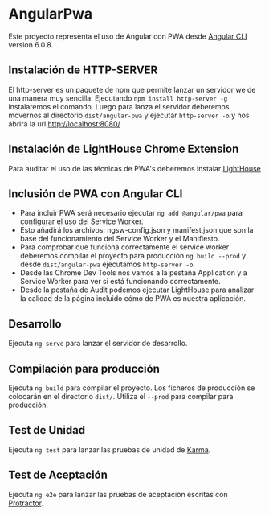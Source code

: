 # AngularPwa
Este proyecto representa el uso de Angular con PWA desde [Angular CLI](https://github.com/angular/angular-cli) version 6.0.8.

## Instalación de HTTP-SERVER
El http-server es un paquete de npm que permite lanzar un servidor we de una manera muy sencilla. Ejecutando `npm install http-server -g` instalaremos el comando. Luego para lanza el servidor deberemos movernos al directorio `dist/angular-pwa` y ejecutar `http-server -o` y nos abrirá la url [http://localhost:8080/](http://localhost:8080/)

## Instalación de LightHouse Chrome Extension

Para auditar el uso de las técnicas de PWA's deberemos instalar [LightHouse](https://chrome.google.com/webstore/detail/lighthouse/blipmdconlkpinefehnmjammfjpmpbjk) 

## Inclusión de PWA con Angular CLI

* Para incluir PWA será necesario ejecutar `ng add @angular/pwa` para configurar el uso del Service Worker.
* Esto añadirá los archivos: ngsw-config.json y manifest.json que son la base del funcionamiento del Service Worker y el Manifiesto.
* Para comprobar que funciona correctamente el service worker deberemos compilar el proyecto para producción `ng build --prod` y desde `dist/angular-pwa` ejecutamos `http-server -o`.
* Desde las Chrome Dev Tools nos vamos a la pestaña Application y a Service Worker para ver si está funcionando correctamente.
* Desde la pestaña de Audit podemos ejecutar LightHouse para analizar la calidad de la página incluido cómo de PWA es nuestra aplicación.  

## Desarrollo
Ejecuta `ng serve` para lanzar el servidor de desarrollo.

## Compilación para producción

Ejecuta `ng build` para compilar el proyecto. Los ficheros de producción se colocarán en el directorio  `dist/`. Utiliza el `--prod` para compilar para producción.

## Test de Unidad

Ejecuta `ng test` para lanzar las pruebas de unidad de [Karma](https://karma-runner.github.io).

## Test de Aceptación

Ejecuta `ng e2e` para lanzar las pruebas de aceptación escritas con [Protractor](http://www.protractortest.org/).




